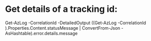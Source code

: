 ﻿# Get details of a tracking id:
Get-AzLog -CorrelationId <Correlation ID> -DetailedOutput
((Get-AzLog -CorrelationId <Correlation ID>).Properties.Content.statusMessage | ConvertFrom-Json -AsHashtable).error.details.message
